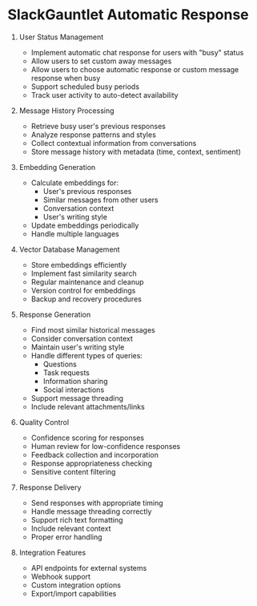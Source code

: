 # SlackGauntlet Automatic Response

1. User Status Management
   - Implement automatic chat response for users with "busy" status
   - Allow users to set custom away messages
   - Allow users to choose automatic response or custom message response when busy
   - Support scheduled busy periods
   - Track user activity to auto-detect availability

2. Message History Processing
   - Retrieve busy user's previous responses
   - Analyze response patterns and styles
   - Collect contextual information from conversations
   - Store message history with metadata (time, context, sentiment)

3. Embedding Generation
   - Calculate embeddings for:
     * User's previous responses
     * Similar messages from other users
     * Conversation context
     * User's writing style
   - Update embeddings periodically
   - Handle multiple languages

4. Vector Database Management
   - Store embeddings efficiently
   - Implement fast similarity search
   - Regular maintenance and cleanup
   - Version control for embeddings
   - Backup and recovery procedures

5. Response Generation
   - Find most similar historical messages
   - Consider conversation context
   - Maintain user's writing style
   - Handle different types of queries:
     * Questions
     * Task requests
     * Information sharing
     * Social interactions
   - Support message threading
   - Include relevant attachments/links

6. Quality Control
   - Confidence scoring for responses
   - Human review for low-confidence responses
   - Feedback collection and incorporation
   - Response appropriateness checking
   - Sensitive content filtering

7. Response Delivery
   - Send responses with appropriate timing
   - Handle message threading correctly
   - Support rich text formatting
   - Include relevant context
   - Proper error handling

10. Integration Features
    - API endpoints for external systems
    - Webhook support
    - Custom integration options
    - Export/import capabilities